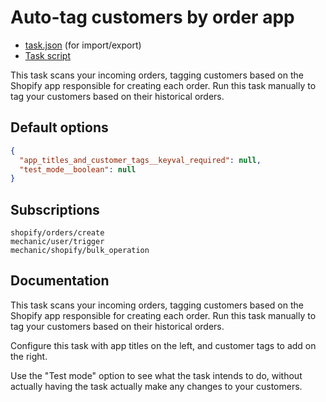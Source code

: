 # Auto-tag customers by order app

* [task.json](../../tasks/auto-tag-customers-by-order-app.json) (for import/export)
* [Task script](./script.liquid)

This task scans your incoming orders, tagging customers based on the Shopify app responsible for creating each order. Run this task manually to tag your customers based on their historical orders.

## Default options

```json
{
  "app_titles_and_customer_tags__keyval_required": null,
  "test_mode__boolean": null
}
```

## Subscriptions

```liquid
shopify/orders/create
mechanic/user/trigger
mechanic/shopify/bulk_operation
```

## Documentation

This task scans your incoming orders, tagging customers based on the Shopify app responsible for creating each order. Run this task manually to tag your customers based on their historical orders.

Configure this task with app titles on the left, and customer tags to add on the right.

Use the "Test mode" option to see what the task intends to do, without actually having the task actually make any changes to your customers.
